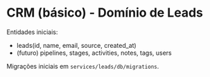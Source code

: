 ﻿# CRM (básico) - Domínio de Leads

Entidades iniciais:
- leads(id, name, email, source, created_at)
- (futuro) pipelines, stages, activities, notes, tags, users

Migrações iniciais em `services/leads/db/migrations`.
